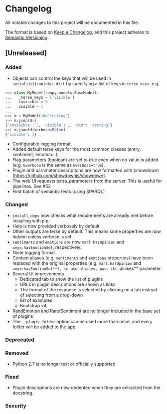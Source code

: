 # Changelog
All notable changes to this project will be documented in this file.

The format is based on [Keep a Changelog](https://keepachangelog.com/en/1.0.0/),
and this project adheres to [Semantic Versioning](https://semver.org/spec/v2.0.0.html).

## [Unreleased]

### Added
* Objects can control the keys that will be used in `serialize`/`jsonld`/`as_dict` by specifying a list of keys in `terse_keys`.
e.g.
```python
>>> class MyModel(senpy.models.BaseModel):
...   _terse_keys = ['visible']
...   invisible = 5
...   visible = 1
...
>>> m = MyModel(id='testing')
>>> m.jsonld()
{'invisible': 5, 'visible': 1, '@id': 'testing'}
>>> m.jsonld(verbose=False)
{'visible': 1}
```
* Configurable logging format.
* Added default terse keys for the most common classes (entry, sentiment, emotion...).
* Flag parameters (boolean) are set to true even when no value is added (e.g. `&verbose` is the same as `&verbose=true`).
* Plugin and parameter descriptions are now formatted with (showdown)[https://github.com/showdownjs/showdown].
* The web UI requests extra_parameters from the server. This is useful for pipelines. See #52
* First batch of semantic tests (using SPARQL)

### Changed
* `install_deps` now checks what requirements are already met before installing with pip.
* Help is now provided verbosely by default
* Other outputs are terse by default. This means some properties are now hidden unless verbose is set.
* `sentiments` and `emotions` are now `marl:hasOpinion` and `onyx:hasEmotionSet`, respectively.
* Nicer logging format
* Context aliases (e.g. `sentiments` and `emotions` properties) have been replaced with the original properties (e.g. `marl:hasOpinion` and `onyx:hasEmotionSet**), to use aliases, pass the `aliases** parameter.
* Several UI improvements
  * Dedicated tab to show the list of plugins
  * URLs in plugin descriptions are shown as links
  * The format of the response is selected by clicking on a tab instead of selecting from a drop-down
  * list of examples
  * Bootstrap v4
* RandEmotion and RandSentiment are no longer included in the base set of plugins
* The `--plugin-folder` option can be used more than once, and every folder will be added to the app.

### Deprecated
### Removed
* Python 2.7 is no longer test or officially supported
### Fixed
* Plugin descriptions are now dedented when they are extracted from the docstring.
### Security

